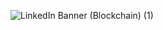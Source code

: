 ![LinkedIn Banner (Blockchain) (1)](https://user-images.githubusercontent.com/91788111/196924234-e99c6bfd-3209-4f6a-846b-9e979309bbb7.png)
